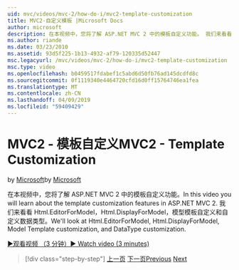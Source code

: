 ```yaml
---
uid: mvc/videos/mvc-2/how-do-i/mvc2-template-customization
title: MVC2-自定义模板 |Microsoft Docs
author: microsoft
description: 在本视频中，您将了解 ASP.NET MVC 2 中的模板自定义功能。 我们来看看 Html.EditorForModel、 Html.DisplayForModel、 模型 Templ...
ms.author: riande
ms.date: 03/23/2010
ms.assetid: 93d5f225-1b13-4932-af79-120335d52447
msc.legacyurl: /mvc/videos/mvc-2/how-do-i/mvc2-template-customization
msc.type: video
ms.openlocfilehash: b0459517fdabef1c5abd6d50fb76ad145dcdfd8c
ms.sourcegitcommit: 0f1119340e4464720cfd16d0ff15764746ea1fea
ms.translationtype: MT
ms.contentlocale: zh-CN
ms.lasthandoff: 04/09/2019
ms.locfileid: "59409429"
---
```

# <a name="mvc2---template-customization"></a><span data-ttu-id="afc19-104">MVC2 - 模板自定义</span><span class="sxs-lookup"><span data-stu-id="afc19-104">MVC2 - Template Customization</span></span>

<span data-ttu-id="afc19-105">by [Microsoft](https://github.com/microsoft)</span><span class="sxs-lookup"><span data-stu-id="afc19-105">by [Microsoft](https://github.com/microsoft)</span></span>

<span data-ttu-id="afc19-106">在本视频中，您将了解 ASP.NET MVC 2 中的模板自定义功能。</span><span class="sxs-lookup"><span data-stu-id="afc19-106">In this video you will learn about the template customization features in ASP.NET MVC 2.</span></span> <span data-ttu-id="afc19-107">我们来看看 Html.EditorForModel，Html.DisplayForModel，模型模板自定义和自定义数据类型。</span><span class="sxs-lookup"><span data-stu-id="afc19-107">We'll look at Html.EditorForModel, Html.DisplayForModel, Model Template customization, and DataType customization.</span></span>

[<span data-ttu-id="afc19-108">&#9654;观看视频 （3 分钟）</span><span class="sxs-lookup"><span data-stu-id="afc19-108">&#9654; Watch video (3 minutes)</span></span>](https://channel9.msdn.com/Blogs/ASP-NET-Site-Videos/mvc2-template-customization)

> [!div class="step-by-step"]
> <span data-ttu-id="afc19-109">[上一页](mvc2-model-validation.md)
> [下一页](aspnet-mvc-2-areas.md)</span><span class="sxs-lookup"><span data-stu-id="afc19-109">[Previous](mvc2-model-validation.md)
[Next](aspnet-mvc-2-areas.md)</span></span>
